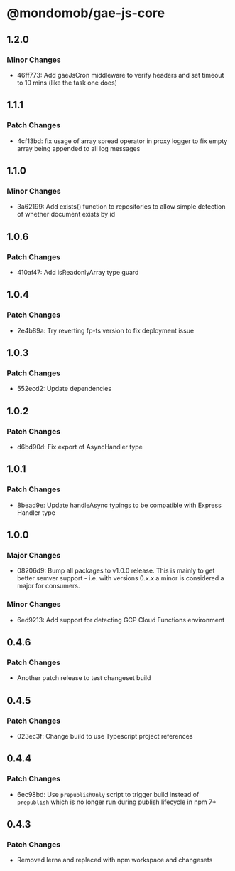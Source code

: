 # @mondomob/gae-js-core

## 1.2.0

### Minor Changes

- 46ff773: Add gaeJsCron middleware to verify headers and set timeout to 10 mins (like the task one does)

## 1.1.1

### Patch Changes

- 4cf13bd: fix usage of array spread operator in proxy logger to fix empty array being appended to all log messages

## 1.1.0

### Minor Changes

- 3a62199: Add exists() function to repositories to allow simple detection of whether document exists by id

## 1.0.6

### Patch Changes

- 410af47: Add isReadonlyArray type guard

## 1.0.4

### Patch Changes

- 2e4b89a: Try reverting fp-ts version to fix deployment issue

## 1.0.3

### Patch Changes

- 552ecd2: Update dependencies

## 1.0.2

### Patch Changes

- d6bd90d: Fix export of AsyncHandler type

## 1.0.1

### Patch Changes

- 8bead9e: Update handleAsync typings to be compatible with Express Handler type

## 1.0.0

### Major Changes

- 08206d9: Bump all packages to v1.0.0 release. This is mainly to get better semver support - i.e. with versions 0.x.x a minor is considered a major for consumers.

### Minor Changes

- 6ed9213: Add support for detecting GCP Cloud Functions environment

## 0.4.6

### Patch Changes

- Another patch release to test changeset build

## 0.4.5

### Patch Changes

- 023ec3f: Change build to use Typescript project references

## 0.4.4

### Patch Changes

- 6ec98bd: Use `prepublishOnly` script to trigger build instead of `prepublish` which is no longer run during publish lifecycle in npm 7+

## 0.4.3

### Patch Changes

- Removed lerna and replaced with npm workspace and changesets
